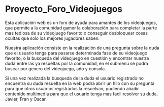 # Proyecto_Foro_Videojuegos
Esta aplicación web es un foro de ayuda para amantes de los videojuegos, que permite a la comunidad gamer la colaboración para completar la parte mas tediosa de su videojuego favorito o conseguir desbloquear cosas ocultas que solo los mejores jugadores saben.

Nuestra aplicación consiste en la realización de una pregunta sobre la duda que el usuario tenga para pasarse determinada fase de su videojuego favorito, o la busqueda del videojuego en cuestión y encontrar nuestra duda entre las ya resueltas por la comunidad, en el submenú se podrá buscar por genero del videojuego, año y consola.

Si una vez realizada la busqueda de la duda el usuario registrado no encuentra su duda resuelta en la web podra abrir un hilo con su pregunta para que otros usuarios registrados la resuelvan, pudiendo añadir contenido multimedia para que el usuario tenga mas facil resolver su duda. 
Javier, Fran y Oscar.
